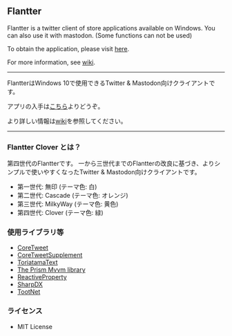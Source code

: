 ﻿Flantter
--

Flantter is a twitter client of store applications available on Windows.
You can also use it with mastodon. (Some functions can not be used)

To obtain the application, please visit [here](http://apps.microsoft.com/windows/en-jp/app/flantter/cedc3eca-9d14-452e-bf40-0e32bd76b5b7).

For more information, see [wiki](https://github.com/cucmberium/Flantter/wiki/Home_en).

- - -

FlantterはWindows 10で使用できるTwitter & Mastodon向けクライアントです。

アプリの入手は[こちら](http://apps.microsoft.com/windows/ja-jp/app/flantter/cedc3eca-9d14-452e-bf40-0e32bd76b5b7)よりどうぞ。

より詳しい情報は[wiki](https://github.com/cucmberium/Flantter/wiki)を参照してください。

- - -

### Flantter Clover とは？

第四世代のFlantterです。
一から三世代までのFlantterの改良に基づき、よりシンプルで使いやすくなったTwitter & Mastodon向けクライアントです。

- 第一世代: 無印 (テーマ色: 白)
- 第二世代: Cascade (テーマ色: オレンジ)
- 第三世代: MilkyWay (テーマ色: 黄色)
- 第四世代: Clover (テーマ色: 緑)

### 使用ライブラリ等

* [CoreTweet](https://github.com/CoreTweet/CoreTweet)
* [CoreTweetSupplement](https://github.com/CoreTweet/CoreTweetSupplement)
* [ToriatamaText](https://github.com/azyobuzin/ToriatamaText)
* [The Prism Mvvm library](https://github.com/PrismLibrary/Prism)
* [ReactiveProperty](https://github.com/runceel/ReactiveProperty)
* [SharpDX](https://github.com/sharpdx/SharpDX)
* [TootNet](https://github.com/cucmberium/TootNet)

### ライセンス

* MIT License